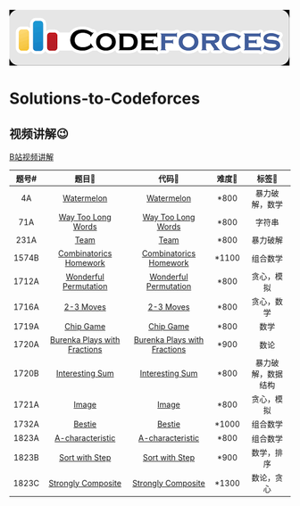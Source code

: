 [![MasterHead](imgs/codeforces.png)](https://github.com/theRunCom/Solutions-to-Codeforces)

# Solutions-to-Codeforces

## 视频讲解:wink:

[B站视频讲解](https://www.bilibili.com/video/BV18T411b7Xq/?spm_id_from=333.999.0.0&vd_source=3578253b1a5be4454f5364e93fb5cb1c)

| 题号#️  | 题目🫶 | 代码🐛 | 难度🥹 | 标签🚩 |
|:---:|:---:|:---:|:---:|:---:|
| 4A   | [Watermelon](https://codeforces.com/problemset/problem/4/A) | [Watermelon](solutions/4A.cpp) | *800 | 暴力破解，数学 | 
| 71A  | [Way Too Long Words](https://codeforces.com/problemset/problem/71/A) | [Way Too Long Words](solutions/71A.cpp) | *800 | 字符串 |
| 231A | [Team](https://codeforces.com/problemset/problem/231/A) | [Team](solutions/231A.cpp) | *800 | 暴力破解 |
| 1574B | [Combinatorics Homework](https://codeforces.com/problemset/problem/1574/B) | [Combinatorics Homework](solutions/1574B.cpp) | *1100 | 组合数学 |
| 1712A | [Wonderful Permutation](https://codeforces.com/problemset/problem/1712/A) | [Wonderful Permutation](solutions/1712A.cpp) | *800 | 贪心，模拟 |
| 1716A | [2-3 Moves](https://codeforces.com/problemset/problem/1716/A) | [2-3 Moves](solutions/1716A.cpp) | *800 | 贪心，数学 |
| 1719A | [Chip Game](https://codeforces.com/problemset/problem/1719/A) | [Chip Game](solutions/1719A.cpp) | *800 | 数学 |
| 1720A | [Burenka Plays with Fractions](https://codeforces.com/problemset/problem/1720/A) | [Burenka Plays with Fractions](solutions/1720A.cpp) | *900 | 数论 | 
| 1720B | [Interesting Sum](https://codeforces.com/problemset/problem/1720/B) | [Interesting Sum](solutions/1720B.cpp) | *800 | 暴力破解，数据结构 | 
| 1721A | [Image](https://codeforces.com/problemset/problem/1721/A) | [Image](solutions/1721A.cpp) | *800 | 贪心，模拟 |
| 1732A | [Bestie](https://codeforces.com/problemset/problem/1732/A) | [Bestie](solutions/1732A.cpp) | *1000 | 组合数学 |
| 1823A | [A-characteristic](https://codeforces.com/problemset/problem/1823/A) | [A-characteristic](solutions/1823A.cpp) | *800 | 组合数学 |
| 1823B | [Sort with Step](https://codeforces.com/problemset/problem/1823/B) | [Sort with Step](solutions/1823B.cpp) | *900 | 数学，排序 |
| 1823C | [Strongly Composite](https://codeforces.com/problemset/problem/1823/C) | [Strongly Composite](solutions/1823C.cpp) | *1300 | 数论，贪心 |